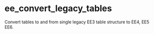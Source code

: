 # ee_convert_legacy_tables
Convert tables to and from single legacy EE3 table structure to EE4, EE5 EE6.

